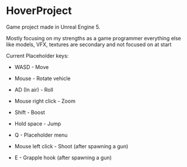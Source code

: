 # HoverProject
 
Game project made in Unreal Engine 5.

Mostly focusing on my strengths as a game programmer everything else like models, VFX, textures are secondary and not focused on at start

Current Placeholder keys:

- WASD - Move
- Mouse - Rotate vehicle
- AD (In air) - Roll

- Mouse right click - Zoom
- Shift - Boost
- Hold space - Jump

- Q - Placeholder menu
- Mouse left click - Shoot (after spawning a gun)
- E - Grapple hook (after spawning a gun)

